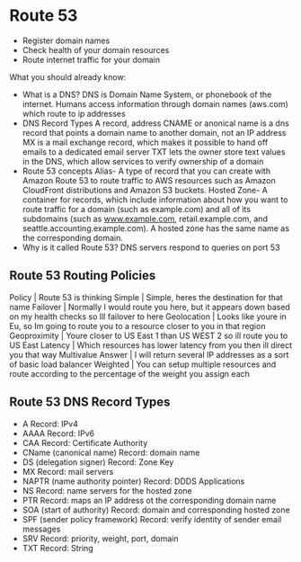 # Route 53 #
- Register domain names
- Check health of your domain resources
- Route internet traffic for your domain

What you should already know:
- What is a DNS?
DNS is Domain Name System, or phonebook of the internet.  Humans access information through domain names (aws.com) which route to ip addresses
- DNS Record Types
A record, address
CNAME or anonical name is a dns record that points a domain name to another domain, not an IP address
MX is a mail exchange record, which makes it possible to hand off emails to a dedicated email server
TXT lets the owner store text values in the DNS, which allow services to verify ownership of a domain
- Route 53 concepts
Alias- A type of record that you can create with Amazon Route 53 to route traffic to AWS resources such as Amazon CloudFront distributions and Amazon S3 buckets.
Hosted Zone- A container for records, which include information about how you want to route traffic for a domain (such as example.com) and all of its subdomains (such as www.example.com, retail.example.com, and seattle.accounting.example.com). A hosted zone has the same name as the corresponding domain.
- Why is it called Route 53?
DNS servers respond to queries on port 53

## Route 53 Routing Policies ##

Policy | Route 53 is thinking
Simple | Simple, heres the destination for that name
Failover | Normally I would route you here, but it appears down based on my health checks so Ill failover to here
Geolocation | Looks like youre in Eu, so Im going to route you to a resource closer to you in that region
Geoproximity | Youre closer to US East 1 than US WEST 2 so ill route you to US East
Latency | Which resources has lower latency from you then ill direct you that way
Multivalue Answer | I will return several IP addresses as a sort of basic load balancer
Weighted | You can setup multiple resources and route according to the percentage of the weight you assign each

## Route 53 DNS Record Types ##
- A Record: IPv4
- AAAA Record: IPv6
- CAA Record: Certificate Authority
- CName (canonical name) Record: domain name
- DS (delegation signer) Record: Zone Key
- MX Record: mail servers
- NAPTR (name authority pointer) Record: DDDS Applications
- NS Record: name servers for the hosted zone
- PTR Record: maps an IP address ot the corresponding domain name
- SOA (start of authority) Record: domain and corresponding hosted zone
- SPF (sender policy framework) Record: verify identity of sender email messages
- SRV Record: priority, weight, port, domain
- TXT Record: String


